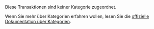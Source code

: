 Diese Transaktionen sind keiner Kategorie zugeordnet.

Wenn Sie mehr über Kategorien erfahren wollen, lesen Sie die [offizielle Dokumentation über Kategorien](https://docs.firefly-iii.org/concepts/categories).